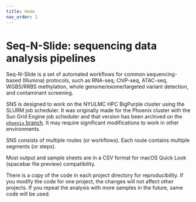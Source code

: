 ```yaml
---
title: Home
nav_order: 1
---
```


# Seq-N-Slide: sequencing data analysis pipelines

Seq-N-Slide is a set of automated workflows for common sequencing-based (Illumina) protocols, such as RNA-seq, ChIP-seq, ATAC-seq, WGBS/RRBS methylation, whole genome/exome/targeted variant detection, and contaminant screening.

SNS is designed to work on the NYULMC HPC BigPurple cluster using the SLURM job scheduler.
It was originally made for the Phoenix cluster with the Sun Grid Engine job scheduler and that version has been archived on the [`phoenix` branch](https://github.com/igordot/sns/tree/phoenix).
It may require significant modifications to work in other environments.

SNS consists of multiple routes (or workflows).
Each route contains multiple segments (or steps).

Most output and sample sheets are in a CSV format for macOS Quick Look (spacebar file preview) compatibility.

There is a copy of the code in each project directory for reproducibility.
If you modify the code for one project, the changes will not affect other projects.
If you repeat the analysis with more samples in the future, same code will be used.
